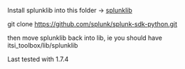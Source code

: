 Install splunklib into this folder -> [splunklib](https://github.com/splunk/splunk-sdk-python)

git clone https://github.com/splunk/splunk-sdk-python.git

then move splunklib back into lib, ie you should have itsi_toolbox/lib/splunklib

Last tested with 1.7.4